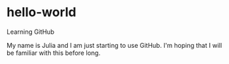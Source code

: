 hello-world
===========

Learning GitHub


My name is Julia and I am just starting to use GitHub. I'm hoping that I will be familiar with this before long.
